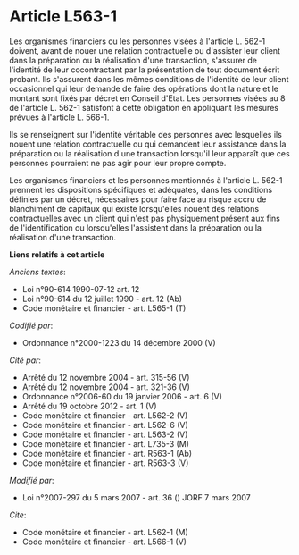 # Article L563-1

Les organismes financiers ou les personnes visées à l'article L. 562-1 doivent, avant de nouer une relation contractuelle ou
d'assister leur client dans la préparation ou la réalisation d'une transaction, s'assurer de l'identité de leur cocontractant
par la présentation de tout document écrit probant. Ils s'assurent dans les mêmes conditions de l'identité de leur client
occasionnel qui leur demande de faire des opérations dont la nature et le montant sont fixés par décret en Conseil d'Etat.
Les personnes visées au 8 de l'article L. 562-1 satisfont à cette obligation en appliquant les mesures prévues à l'article L.
566-1.

Ils se renseignent sur l'identité véritable des personnes avec lesquelles ils nouent une relation contractuelle ou qui
demandent leur assistance dans la préparation ou la réalisation d'une transaction lorsqu'il leur apparaît que ces personnes
pourraient ne pas agir pour leur propre compte.

Les organismes financiers et les personnes mentionnés à l'article L. 562-1 prennent les dispositions spécifiques et
adéquates, dans les conditions définies par un décret, nécessaires pour faire face au risque accru de blanchiment de capitaux
qui existe lorsqu'elles nouent des relations contractuelles avec un client qui n'est pas physiquement présent aux fins de
l'identification ou lorsqu'elles l'assistent dans la préparation ou la réalisation d'une transaction.

**Liens relatifs à cet article**

_Anciens textes_:

  - Loi n°90-614 1990-07-12 art. 12
  - Loi n°90-614 du 12 juillet 1990 - art. 12 (Ab)
  - Code monétaire et financier - art. L565-1 (T)

_Codifié par_:

  - Ordonnance n°2000-1223 du 14 décembre 2000 (V)

_Cité par_:

  - Arrêté du 12 novembre 2004 - art. 315-56 (V)
  - Arrêté du 12 novembre 2004 - art. 321-36 (V)
  - Ordonnance n°2006-60 du 19 janvier 2006 - art. 6 (V)
  - Arrêté du 19 octobre 2012 - art. 1 (V)
  - Code monétaire et financier - art. L562-2 (V)
  - Code monétaire et financier - art. L562-6 (V)
  - Code monétaire et financier - art. L563-2 (V)
  - Code monétaire et financier - art. L735-3 (M)
  - Code monétaire et financier - art. R563-1 (Ab)
  - Code monétaire et financier - art. R563-3 (V)

_Modifié par_:

  - Loi n°2007-297 du 5 mars 2007 - art. 36 () JORF 7 mars 2007

_Cite_:

  - Code monétaire et financier - art. L562-1 (M)
  - Code monétaire et financier - art. L566-1 (V)
